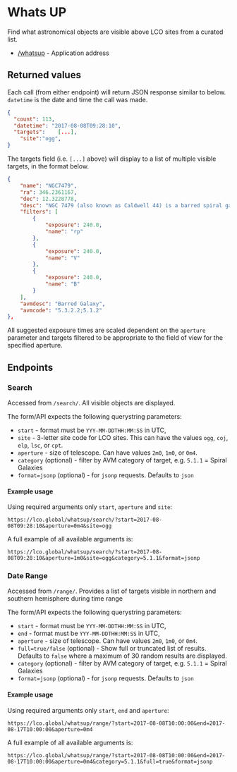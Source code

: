 # Whats UP

Find what astronomical objects are visible above LCO sites from a curated list.

* [/whatsup](http://lco.global/whatsup) - Application address

## Returned values

Each call (from either endpoint) will return JSON response similar to below. `datetime` is the date and time the call was made.
```json
{
  "count": 113,
  "datetime": "2017-08-08T09:28:10",
  "targets":	[...],
	"site":"ogg",
}
```

The targets field (i.e. `[...]` above) will display to a list of multiple visible targets, in the format below.
```json
{
    "name": "NGC7479",
    "ra": 346.2361167,
    "dec": 12.3228778,
    "desc": "NGC 7479 (also known as Caldwell 44) is a barred spiral galaxy about 105 million light-years away in the constellation Pegasus. This is a beautiful barred spiral galaxy, seen almost face on.",
    "filters": [
        {
            "exposure": 240.0,
            "name": "rp"
        },
        {
            "exposure": 240.0,
            "name": "V"
        },
        {
            "exposure": 240.0,
            "name": "B"
        }
    ],
    "avmdesc": "Barred Galaxy",
    "avmcode": "5.3.2.2;5.1.2"
},
```

All suggested exposure times are scaled dependent on the `aperture` parameter and targets filtered to be appropriate to the field of view for the specified aperture.

## Endpoints

### Search

Accessed from `/search/`. All visible objects are displayed.

The form/API expects the following querystring parameters:
* `start` - format must be `YYY-MM-DDTHH:MM:SS` in UTC,
* `site` - 3-letter site code for LCO sites. This can have the values `ogg`, `coj`, `elp`, `lsc`, or `cpt`.
* `aperture` - size of telescope. Can have values `2m0`, `1m0`, or `0m4`.
* `category` (optional) - filter by AVM category of target, e.g. `5.1.1` = Spiral Galaxies
* `format=jsonp` (optional) - for `jsonp` requests. Defaults to `json`

#### Example usage

Using required arguments only `start`, `aperture` and `site`:
```
https://lco.global/whatsup/search/?start=2017-08-08T09:28:10&aperture=0m4&site=ogg
```

A full example of all available arguments is:

```
https://lco.global/whatsup/search/?start=2017-08-08T09:28:10&aperture=1m0&site=ogg&category=5.1.1&format=jsonp
```

### Date Range

Accessed from `/range/`. Provides a list of targets visible in northern and southern hemisphere during time range

The form/API expects the following querystring parameters:
* `start` - format must be `YYY-MM-DDTHH:MM:SS` in UTC,
* `end` - format must be `YYY-MM-DDTHH:MM:SS` in UTC,
* `aperture` - size of telescope. Can have values `2m0`, `1m0`, or `0m4`.
* `full=true/false` (optional) - Show full or truncated list of results. Defaults to `false` where a maximum of 30 random results are displayed.
* `category` (optional) - filter by AVM category of target, e.g. `5.1.1` = Spiral Galaxies
* `format=jsonp` (optional) - for `jsonp` requests. Defaults to `json`

#### Example usage

Using required arguments only `start`, `end` and `aperture`:
```
https://lco.global/whatsup/range/?start=2017-08-08T10:00:00&end=2017-08-17T10:00:00&aperture=0m4
```

A full example of all available arguments is:

```
https://lco.global/whatsup/range/?start=2017-08-08T10:00:00&end=2017-08-17T10:00:00&aperture=0m4&category=5.1.1&full=true&format=jsonp
```
